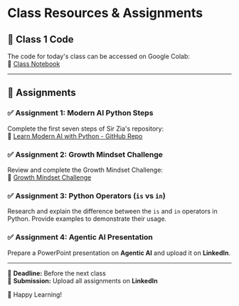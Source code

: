 # Class Resources & Assignments

## 📌 Class 1 Code  
The code for today's class can be accessed on Google Colab:  
🔗 [Class Notebook](https://colab.research.google.com/drive/19fJt9TIgtYEACx-iK_xIqHSa-qz4V6SP?usp=sharing)  

---

## 🎯 Assignments  

### ✅ Assignment 1: Modern AI Python Steps  
Complete the first seven steps of Sir Zia's repository:  
🔗 [Learn Modern AI with Python - GitHub Repo](https://github.com/panaversity/learn-modern-ai-python/)  

### ✅ Assignment 2: Growth Mindset Challenge  
Review and complete the Growth Mindset Challenge:  
🔗 [Growth Mindset Challenge](https://github.com/panaversity/learn-modern-ai-python/blob/main/Growth_Mindset_Challenge.md)  

### ✅ Assignment 3: Python Operators (`is` vs `in`)  
Research and explain the difference between the `is` and `in` operators in Python. Provide examples to demonstrate their usage.  

### ✅ Assignment 4: Agentic AI Presentation 
Prepare a PowerPoint presentation on **Agentic AI** and upload it on **LinkedIn**.  

---

📅 **Deadline:** Before the next class  
📌 **Submission:** Upload all assignments on **LinkedIn**  

🚀 Happy Learning!  
